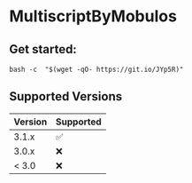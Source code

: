 # MultiscriptByMobulos

## Get started:
```
bash -c  "$(wget -qO- https://git.io/JYp5R)"
```

## Supported Versions


| Version | Supported          |
| ------- | ------------------ |
| 3.1.x   | :white_check_mark: |
| 3.0.x   | :x:                |
| < 3.0   | :x:                |
